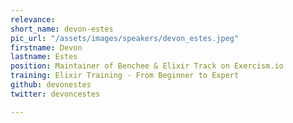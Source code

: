 ```yaml
---
relevance: 
short_name: devon-estes
pic_url: "/assets/images/speakers/devon_estes.jpeg"
firstname: Devon
lastname: Estes
position: Maintainer of Benchee & Elixir Track on Exercism.io
training: Elixir Training - From Beginner to Expert
github: devonestes
twitter: devoncestes

---
```

